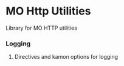 # MO Http Utilities

Library for MO HTTP utilities

### Logging
1. Directives and kamon options for logging